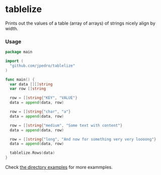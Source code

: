 # tablelize

Prints out the values of a table (array of arrays) of strings nicely align by
width.


### Usage

```go
package main

import (
  "github.com/jpedro/tablelize"
)

func main() {
  var data [][]string
  var row []string

  row = []string{"KEY", "VALUE"}
  data = append(data, row)

  row = []string{"char", "a"}
  data = append(data, row)

  row = []string{"medium", "Some text with content"}
  data = append(data, row)

  row = []string{"long", "And now for something very very loooong"}
  data = append(data, row)

  tablelize.Rows(data)
}
```

Check [the directory examples](https://github.com/jpedro/tablelize/tree/master/examples)
for more exammples.
